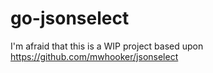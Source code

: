 
go-jsonselect
=============

I'm afraid that this is a WIP project based upon 
https://github.com/mwhooker/jsonselect

